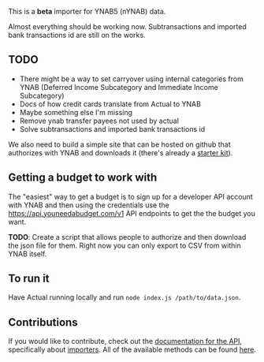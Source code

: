 
This is a **beta** importer for YNAB5 (nYNAB) data.

Almost everything should be working now. Subtransactions and imported bank transactions id are still on the works.

## TODO
 - There might be a way to set carryover using internal categories from YNAB (Deferred Income Subcategory and Immediate Income Subcategory)
 - Docs of how credit cards translate from Actual to YNAB
 - Maybe something else I'm missing
 - Remove ynab transfer payees not used by actual
 - Solve subtransactions and imported bank transactions id

We also need to build a simple site that can be hosted on github that authorizes with YNAB and downloads it (there's already a [starter kit](https://github.com/ynab/ynab-api-starter-kit)).

## Getting a budget to work with

The "easiest" way to get a budget is to sign up for a developer API account with YNAB and then using the credentials use the https://api.youneedabudget.com/v1 API endpoints to get the the budget you want.

**TODO**: Create a script that allows people to authorize and then download the json file for them. Right now you can only export to CSV from within YNAB itself.

## To run it

Have Actual running locally and run `node index.js /path/to/data.json`.

## Contributions
If you would like to contribute, check out the [documentation for the API](https://actualbudget.com/docs/developers/using-the-API/), specifically about [importers](https://actualbudget.com/docs/developers/using-the-API/#writing-data-importers). All of the available methods can be found [here](https://actualbudget.com/docs/developers/API/).
